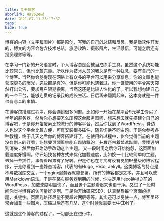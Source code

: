 ```yaml
---
title: 关于博客
abbrlink: 4a262e6d
date: 2021-07-11 23:17:57
tags:
hide: true
---
```

博客的内容（文字和图片）都是原创，写我的自己的总结和反思。我是做软件开发的，博文的内容会包含技术总结，旅游攻略，摄影图片，生活感悟，可能之后还有投资理财等等。

在学习一门新的开发语言时，个人博客总是会被当成练手工具，虽然这个系统功能比较常见，但也比较完善。所以作为技术人员的我总是有一种执念，要有自己的一个博客。当然你会觉得现在网络上有众多的平台可以用来分享信息，你的文章也能获取更多的曝光，这些都是真的。但是你可能也遇到过，你一直使用的平台某天突然打出公告，要求用户限期搬离，当然这还是比较人性化的了。所以我想构建自己的一个平台，能够连贯的记录我的成长生活。日后再来翻阅起来，这本身就是一件很有意义的事情。

在博客的搭建过程中，你会遇到很多问题。比如你一开始在某平台9元学生价买了半年的服务器，然后你心想要怎么压榨这台服务器呢，想来想去就先搭建个自己的博客吧，于是你开始搜索比较流行的博客平台，然后你找到了WordPress，身边人也说这个平台比较方便，可有安装很多插件，随意切换不同主题。于是你参考各种教程，终于几天之后你的博客搭建好了。在使用的过程中，你会觉得当前的主题没有别人的好看，你想要页面菜单能自动隐藏的，并且还带着延迟动画，慢慢透明到消失，然后你开始动手改动这个主题。 又一段时间之后你开始抱怨，这页面加载速度好慢啊。你开始找各种方式来优化加载速度，比如换一个比较简单的主题，去掉一些插件。事情看起来有了好转。但是你也在寻找有没有更加轻量级的博客程序，于是你看到一些静态博客，代表的有Hugo, Hexo, Jekyll。这类博客的特点是不与数据库交互，一个nginx服务器就能部署。所有的博客都是文本，并且可以使用Markdown语法。于是在某次服务器到期的时候，你决定用Hexo换掉之前的WordPress，加载速度明显快了，而且这个主题看起来也更干净。又过了一段时间你觉得博客的访问量好少啊，于是你开始研究SEO，认真整理每个页面的标题，关键字。页面的路径尽量不要超过两层等等。其实还可以更快一点，博客里经常会加载一些图片，压缩过后还有几M，这个时候就需要七牛CDN了。

这就是这个博客的过程了，一切都还在进行中。
